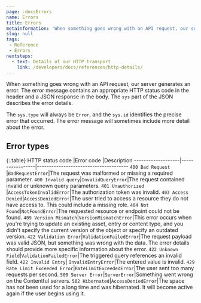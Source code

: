```yaml
---
page: :docsErrors
name: Errors
title: Errors
metainformation: 'When something goes wrong with an API request, our server generates an error. The error message contains an appropriate HTTP status code in the header and a JSON response in the body.'
slug: null
tags:
 - Reference
 - Errors
nextsteps:
  - text: Details of our HTTP transport
    link: /developers/docs/references/http-details/
---
```


When something goes wrong with an API request, our server generates an error. The error message contains an appropriate HTTP status code in the header and a JSON response in the body. The `sys` part of the JSON describes the error details.

The `sys.type` will always be `Error`, and the `sys.id` identifies the precise error that occurred. The error message will sometimes include more detail about the error.

## Error types

{:.table}
HTTP status code |Error code |Description
-------------------|-----------------|--------------------------------------
`400 Bad Request` |`BadRequestError`|The request was malformed or missing a required parameter.
`400 Invalid query`|`InvalidQueryError`|The request contained invalid or unknown query parameters.
`401 Unauthorized` |`AccessTokenInvalidError`|The authorization token was invalid.
`403 Access Denied`|`AccessDeniedError`|The user tried to access a resource they do not have access to. This could include a missing role.
`404 Not Found`|`NotFoundError`|The requested resource or endpoint could not be found.
`409 Version Mismatch`|`VersionMismatchError`|This error occurs when you're trying to update an existing asset, entry or content type, and you didn't specify the current version of the object or specify an outdated version.
`422 Validation Error`|`ValidationFailedError`|The request payload was valid JSON, but something was wrong with the data. The error details should provide more specific information about the error.
`422 Unknown Field`|`ValidationFailedError`|The triggered query references an invalid field.
`422 Invalid Entry`| `InvalidEntryError`|The entered value is invalid.
`429 Rate Limit Exceeded Error`|`RateLimitExceededError`|The user sent too many requests per second.
`500 Server Error`|`ServerError`|Something went wrong on the Contentful servers.
`502 Hibernated`|`AccessDeniedError`|The space has not been used for a long time and was hibernated. It will become active again if the user begins using it.
